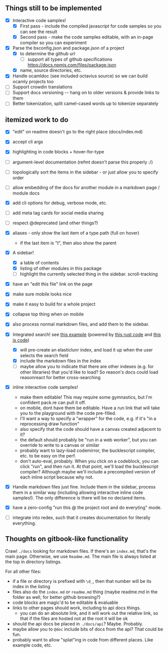 
## Things still to be implemented

- [x] Interactive code samples!
  - [x] First pass - include the compiled javascript for code samples so you can see the result
  - [x] Second pass - make the code samples editable, with an in-page compiler so you can experiment
- [x] Parse the bsconfig.json and package.json of a project
  - [x] to determine the github url
    - [ ] support all types of github specifications https://docs.npmjs.com/files/package.json
  - [x] name, source directories, etc.
- [x] Handle ocamldoc (see included octavius source) so we can build ocamly projects too
- [ ] Support crowdin translations
- [ ] Support docs versioning -- hang on to older versions & provide links to them
- [ ] Better tokenization, split camel-cased words up to tokenize separately

## itemized work to do

- [x] "edit" on readme doesn't go to the right place (docs/index.md)
- [x] accept cli args
- [x] highlighting in code blocks + hover-for-type
- [ ] argument-level documentation (refmt doesn't parse this properly :/)
- [ ] topologically sort the items in the sidebar - or just allow you to specify order
- [ ] allow embedding of the docs for another module in a markdown page / module docs
- [x] add cli options for debug, verbose mode, etc.
- [ ] add meta tag cards for social media sharing
- [ ] respect @deprecated (and other things?)
- [x] aliases - only show the last item of a type path (full on hover)
  - if the last item is "t", then also show the parent
- [x] A sidebar!
  - [x] a table of contents
  - [x] listing of other modules in this package
  - [ ] highlight the currently selected thing in the sidebar. scroll-tracking
- [x] have an "edit this file" link on the page
- [x] make sure mobile looks nice
- [x] make it easy to build for a whole project
- [x] collapse top thing when on mobile
- [x] also process normal markdown files, and add them to the sidebar.
- [x] Integrated search! see [this example](https://rustbyexample.com/primitives/tuples.html?search=thin) (powered by [this rust code](https://github.com/rust-lang-nursery/mdBook/blob/5fb36751514a83ce245099df3057efd53b5819df/src/renderer/html_handlebars/search.rs#L19) and [this js code](https://github.com/rust-lang-nursery/mdBook/blob/master/src/theme/searcher/searcher.js))
  - [x] will pre-create an elasticlunr index, and load it up when the user selects the search field
  - [x] include the markdown files in the index
  - [ ] maybe allow you to indicate that there are other indexes (e.g. for other libraries) that you'd like to load? So reason's docs could load reasonreact for better cross-searching
- [x] inline interactive code samples!
  - make them editable! This may require some gymnastics, but I'm confident pack.re can pull it off.
  - on mobile, dont have them be editable. Have a run link that will take you to the playground with the code pre-filled.
  - I'll want a way to specify a "wrapper" for the code, e.g. if it's "in a reprocessing draw function"
  - also specify that the code should have a canvas created adjacent to it?
  - the default should probably be "run in a web worker", but you can override to write to a canvas or similar
  - probably want to lazy-load codemirror, the bucklescript compiler, etc. to be easy on the perf.
  - don't auto-eval, probably. When you click on a codeblock, you can click "run", and then run it. At that point, we'll load the bucklescript compiler? Although maybe we'll include a precompiled version of each inline script because why not.
- [x] Handle markdown files just fine. Include them in the sidebar, process them in a similar way (including allowing interactive inline code samples!). The only difference is there will be no declared items.
- [x] have a zero-config "run this @ the project root and do everyting" mode.
- [ ] integrate into redex, such that it creates documentation for literally everything.


## Thoughts on gitbook-like functionality

Crawl `./docs` looking for markdown files. If there's an `index.md`, that's the main page. Otherwise, we use `Readme.md`.
The main file is always listed at the top in directory listings.

For all other files:
- if a file or directory is prefixed with `\d_`, then that number will be its index in the listing
- files also do the `index.md` or `readme.md` thing (maybe readme.md in the folder as well, for better github browsing?)
- code blocks are magic'd to be editable & evaluable
- links to other pages should work, including to api docs things.
  - you can do an absolute link, and it will work out the relative link, so that if the files are hosted not at the root it will be ok
- should the api docs be placed in `./docs/api`? Maybe. Probably.
- maybe allow you to `@doc` include bits of docs from the api? That could be fun.
- probably want to allow "splat"ing in code from different places. Like example code, etc.

